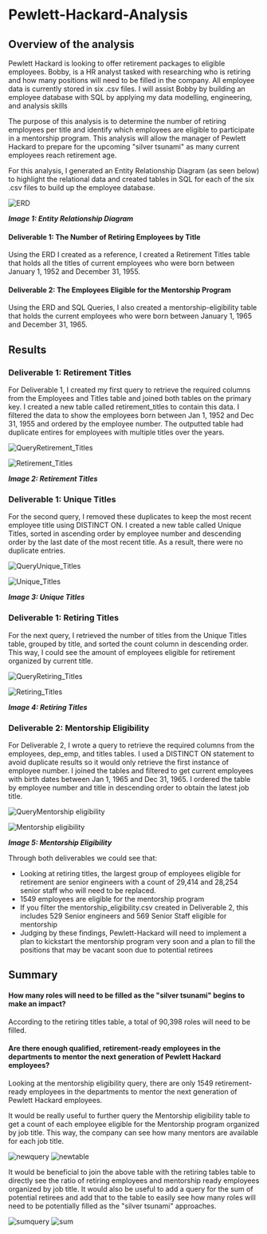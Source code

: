 # Pewlett-Hackard-Analysis

## Overview of the analysis

Pewlett Hackard is looking to offer retirement packages to eligible employees. Bobby, is a HR analyst tasked with researching who is retiring and how many positions will need to be filled in the company. All employee data is currently stored in six .csv files. I will assist Bobby by building an employee database with SQL by applying my data modelling, engineering, and analysis skills 

The purpose of this analysis is to determine the number of retiring employees per title and identify which employees are eligible to participate in a mentorship program. This analysis will allow the manager of Pewlett Hackard to prepare for the upcoming "silver tsunami" as many current employees reach retirement age. 

For this analysis, I generated an Entity Relationship Diagram (as seen below) to highlight the relational data and created tables in SQL for each of the six .csv files to build up the employee database. 

![ERD](https://github.com/Soniaprogram/Pewlett-Hackard-Analysis/blob/main/EmployeeDB.png)

***Image 1: Entity Relationship Diagram***

#### Deliverable 1: The Number of Retiring Employees by Title

Using the ERD I created as a reference, I created a Retirement Titles table that holds all the titles of current employees who were born between January 1, 1952 and December 31, 1955. 

#### Deliverable 2: The Employees Eligible for the Mentorship Program

Using the ERD and SQL Queries, I also created a mentorship-eligibility table that holds the current employees who were born between January 1, 1965 and December 31, 1965.


## Results

### Deliverable 1: Retirement Titles

For Deliverable 1, I created my first query to retrieve the required columns from the Employees and Titles table and joined both tables on the primary key. I created a new table called retirement_titles to contain this data. I filtered the data to show the employees born between Jan 1, 1952 and Dec 31, 1955 and ordered by the employee number. The outputted table had duplicate entires for employees with multiple titles over the years.

![QueryRetirement_Titles](https://github.com/Soniaprogram/Pewlett-Hackard-Analysis/blob/main/Images/query1retirement_titles.PNG)

![Retirement_Titles](https://github.com/Soniaprogram/Pewlett-Hackard-Analysis/blob/main/Images/retirementtitles.PNG)

***Image 2: Retirement Titles***

### Deliverable 1: Unique Titles
For the second query, I removed these duplicates to keep the most recent employee title using DISTINCT ON. I created a new table called Unique Titles, sorted in ascending order by employee number and descending order by the last date of the most recent title. As a result, there were no duplicate entries. 

![QueryUnique_Titles](https://github.com/Soniaprogram/Pewlett-Hackard-Analysis/blob/main/Images/query2uniquetitles.PNG)

![Unique_Titles](https://github.com/Soniaprogram/Pewlett-Hackard-Analysis/blob/main/Images/uniquetitles.PNG)

***Image 3: Unique Titles***

### Deliverable 1: Retiring Titles
For the next query, I retrieved the number of titles from the Unique Titles table, grouped by title, and sorted the count column in descending order. This way, I could see the amount of employees eligible for retirement organized by current title. 

![QueryRetiring_Titles](https://github.com/Soniaprogram/Pewlett-Hackard-Analysis/blob/main/Images/query3retirementtitles.PNG)

![Retiring_Titles](https://github.com/Soniaprogram/Pewlett-Hackard-Analysis/blob/main/Images/retiringtitles.PNG)

***Image 4: Retiring Titles***

### Deliverable 2: Mentorship Eligibility
For Deliverable 2, I wrote a query to retrieve the required columns from the employees, dep_emp, and titles tables. I used a DISTINCT ON statement to avoid duplicate results so it would only retrieve the first instance of employee number. I joined the tables and filtered to get current employees with birth dates between Jan 1, 1965 and Dec 31, 1965. I ordered the table by employee number and title in descending order to obtain the latest job title.

![QueryMentorship eligibility](https://github.com/Soniaprogram/Pewlett-Hackard-Analysis/blob/main/Images/deliver2.PNG)

![Mentorship eligibility](https://github.com/Soniaprogram/Pewlett-Hackard-Analysis/blob/main/Images/del2table.PNG)

***Image 5: Mentorship Eligibility***

Through both deliverables we could see that:
- Looking at retiring titles, the largest group of employees eligible for retirement are senior engineers with a count of 29,414 and 28,254 senior staff who will need to be replaced.
- 1549 employees are eligible for the mentorship program
- If you filter the mentorship_eligibility.csv created in Deliverable 2, this includes 529 Senior engineers and 569 Senior Staff eligible for mentorship
- Judging by these findings, Pewlett-Hackard will need to implement a plan to kickstart the mentorship program very soon and a plan to fill the positions that may be vacant soon due to potential retirees

## Summary

#### How many roles will need to be filled as the "silver tsunami" begins to make an impact?
According to the retiring titles table, a total of 90,398 roles will need to be filled. 

#### Are there enough qualified, retirement-ready employees in the departments to mentor the next generation of Pewlett Hackard employees?
Looking at the mentorship eligibility query, there are only 1549 retirement-ready employees in the departments to mentor the next generation of Pewlett Hackard employees. 

It would be really useful to further query the Mentorship eligibility table to get a count of each employee eligible for the Mentorship program organized by job title. This way, the company can see how many mentors are available for each job title. 

![newquery](https://github.com/Soniaprogram/Pewlett-Hackard-Analysis/blob/main/Images/additionalquery.PNG)
![newtable](https://github.com/Soniaprogram/Pewlett-Hackard-Analysis/blob/main/Images/newquery.PNG)

It would be beneficial to join the above table with the retiring tables table to directly see the ratio of retiring employees and mentorship ready employees organized by job title. It would also be useful to add a query for the sum of potential retirees and add that to the table to easily see how many roles will need to be potentially filled as the "silver tsunami" approaches. 

![sumquery](https://github.com/Soniaprogram/Pewlett-Hackard-Analysis/blob/main/Images/sumofretirees.PNG)
![sum](https://github.com/Soniaprogram/Pewlett-Hackard-Analysis/blob/main/Images/sum.PNG)
